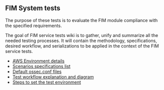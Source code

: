 ## FIM System tests
The purpose of these tests is to evaluate the FIM module compliance with the specified requirements.

The goal of FIM service tests wiki is to gather, unify and summarize all the needed testing processes. It will contain the methodology, specifications, desired workflow, and serializations to be applied in the context of the FIM service tests.

 * [AWS Environment details](https://github.com/wazuh/wazuh-qa/wiki/FIM-System-tests%3A-AWS-Environment-details)
 * [Scenarios specifications list](https://github.com/wazuh/wazuh-qa/wiki/FIM-System-tests:-Scenarios-list)
 * [Default ossec.conf files](https://github.com/wazuh/wazuh-qa/wiki/FIM-System-tests:-Default-ossec.conf-files)
 * [Test workflow explanation and diagram](https://github.com/wazuh/wazuh-qa/wiki/FIM-System-tests:-Test-workflow-explanation-and-diagram)
 * [Steps to set the test environment](https://github.com/wazuh/wazuh-qa/wiki/FIM-System-tests:-Steps-to-set-the-test-environment)


